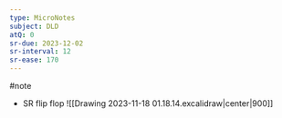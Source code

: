 ```yaml
---
type: MicroNotes
subject: DLD
atQ: 0
sr-due: 2023-12-02
sr-interval: 12
sr-ease: 170
---
```

#note
- SR flip flop 
![[Drawing 2023-11-18 01.18.14.excalidraw|center|900]]